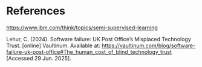 # References

https://www.ibm.com/think/topics/semi-supervised-learning

Lehur, C. (2024). Software failure: UK Post Office’s Misplaced Technology Trust. [online] Vaultinum. Available at: https://vaultinum.com/blog/software-failure-uk-post-office#The_human_cost_of_blind_technology_trust [Accessed 29 Jun. 2025].

‌